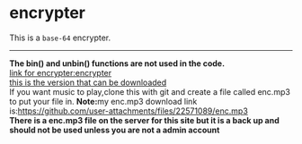 # encrypter
This is a <code>base-64</code> encrypter.
<hr>
<b>The bin() and unbin() functions are not used in the code.</b><br>
<a href="encrypter.html">link for encrypter:encrypter </a><br>
<a href="https://cipher-craft-49f80da8.base44.app/">
  this is the version that can be downloaded
</a><br>
If you want music to play,clone this with git and create a file called enc.mp3 to put your file in.
<b>Note:</b>my enc.mp3 download link is:<a href="https://github.com/user-attachments/files/22571089/enc.mp3">https://github.com/user-attachments/files/22571089/enc.mp3</a><br>
<b>There is a enc.mp3 file on the server for this site but it is a back up and should not be used unless you are not a admin account</b>
